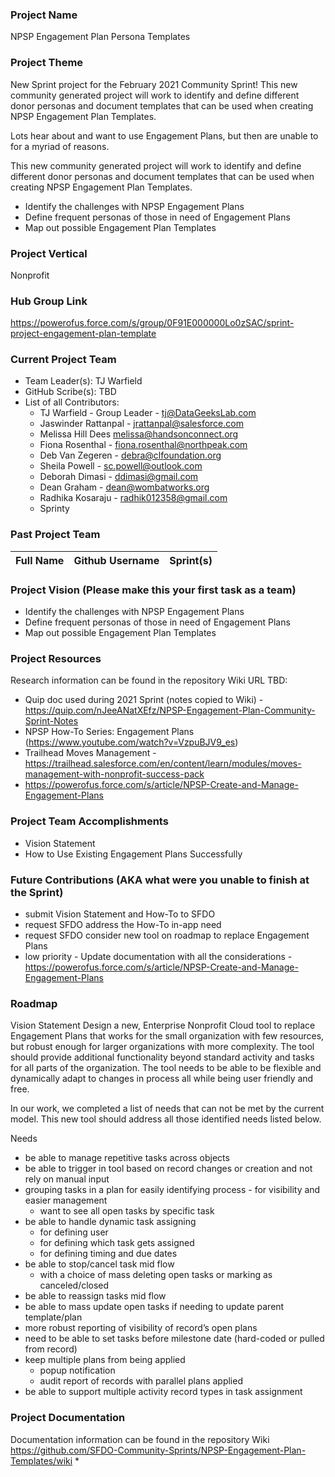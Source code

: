 

### Project Name
NPSP Engagement Plan Persona Templates

### Project Theme
New Sprint project for the February 2021 Community Sprint! This new community generated project will work to identify and define different donor personas and document templates that can be used when creating NPSP Engagement Plan Templates.

Lots hear about and want to use Engagement Plans, but then are unable to for a myriad of reasons. 

This new community generated project will work to identify and define different donor personas and document templates that can be used when creating NPSP Engagement Plan Templates.
* Identify the challenges with NPSP Engagement Plans
* Define frequent personas of those in need of Engagement Plans
* Map out possible Engagement Plan Templates

### Project Vertical
Nonprofit

### Hub Group Link
https://powerofus.force.com/s/group/0F91E000000Lo0zSAC/sprint-project-engagement-plan-template

### Current Project Team
* Team Leader(s): TJ Warfield
* GitHub Scribe(s): TBD
* List of all Contributors:
  * TJ Warfield - Group Leader -  tj@DataGeeksLab.com
  * Jaswinder Rattanpal - jrattanpal@salesforce.com
  * Melissa Hill Dees melissa@handsonconnect.org
  * Fiona Rosenthal - fiona.rosenthal@northpeak.com 
  * Deb Van Zegeren - debra@clfoundation.org
  * Sheila Powell - sc.powell@outlook.com
  * Deborah Dimasi - ddimasi@gmail.com
  * Dean Graham - dean@wombatworks.org
  * Radhika Kosaraju - radhik012358@gmail.com
  * Sprinty


### Past Project Team
Full Name       | Github Username                                      | Sprint(s)               
------------    | -------------                                        | -------------   


### Project Vision (Please make this your first task as a team)
* Identify the challenges with NPSP Engagement Plans
* Define frequent personas of those in need of Engagement Plans
* Map out possible Engagement Plan Templates

### Project Resources
Research information can be found in the repository Wiki URL TBD:
* Quip doc used during 2021 Sprint (notes copied to Wiki) - https://quip.com/nJeeANatXEfz/NPSP-Engagement-Plan-Community-Sprint-Notes
* NPSP How-To Series: Engagement Plans (https://www.youtube.com/watch?v=VzpuBJV9_es)
* Trailhead Moves Management - https://trailhead.salesforce.com/en/content/learn/modules/moves-management-with-nonprofit-success-pack
* https://powerofus.force.com/s/article/NPSP-Create-and-Manage-Engagement-Plans


### Project Team Accomplishments
* Vision Statement 
* How to Use Existing Engagement Plans Successfully

### Future Contributions (AKA what were you unable to finish at the Sprint)
* submit Vision Statement and How-To to SFDO
* request SFDO address the How-To in-app need
* request SFDO consider new tool on roadmap to replace Engagement Plans
* low priority - Update documentation with all the considerations - https://powerofus.force.com/s/article/NPSP-Create-and-Manage-Engagement-Plans

### Roadmap
Vision Statement 
Design a new, Enterprise Nonprofit Cloud tool to replace Engagement Plans that works for the small organization with few resources, but robust enough for larger organizations with more complexity.  The tool should provide additional functionality beyond standard activity and tasks for all parts of the organization.  The tool needs to be able to be flexible and dynamically adapt to changes in process all while being user friendly and free.  

In our work, we completed a list of needs that can not be met by the current model.  This new tool should address all those identified needs listed below.

Needs
* be able to manage repetitive tasks across objects
* be able to trigger in tool based on record changes or creation and not rely on manual input
* grouping tasks in a plan for easily identifying process - for visibility and easier management
    * want to see all open tasks by specific task
* be able to handle dynamic task assigning
    * for defining user
    * for defining which task gets assigned
    * for defining timing and due dates
* be able to stop/cancel task mid flow
    * with a choice of mass deleting open tasks or marking as canceled/closed
* be able to reassign tasks mid flow
* be able to mass update open tasks if needing to update parent template/plan
* more robust reporting of visibility of record’s open plans
* need to be able to set tasks before milestone date (hard-coded or pulled from record)
* keep multiple plans from being applied 
    * popup notification
    * audit report of records with parallel plans applied
* be able to support multiple activity record types in task assignment


### Project Documentation
Documentation information can be found in the repository Wiki 
https://github.com/SFDO-Community-Sprints/NPSP-Engagement-Plan-Templates/wiki
* 
